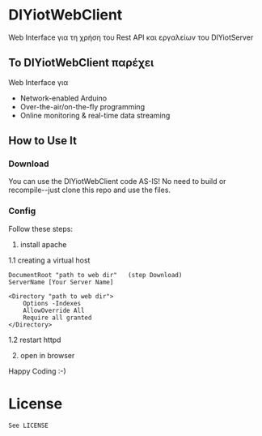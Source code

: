 # DIYiotWebClient

Web Interface για τη χρήση του Rest API και εργαλείων του DIYiotServer


## To DIYiotWebClient παρέχει

Web Interface για 
- Network-enabled Arduino
- Over-the-air/on-the-fly programming
- Online monitoring & real-time data streaming

## How to Use It

### Download
You can use the DIYiotWebClient code AS-IS!  No need to build or recompile--just clone this repo and use the files.  

### Config

Follow these steps:

1. install apache 

 1.1 creating a virtual host 

	DocumentRoot "path to web dir"   (step Download)
	ServerName [Your Server Name]

	<Directory "path to web dir">
		Options -Indexes
		AllowOverride All
		Require all granted
	</Directory>

 1.2 restart httpd

2. open in browser


Happy Coding :-)


# License
	See LICENSE
